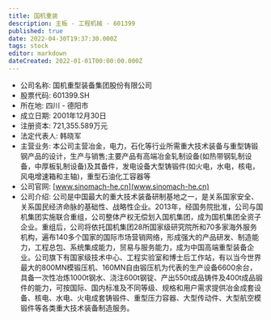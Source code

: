 ```yaml
---
title: 国机重装
description: 主板 - 工程机械 - 601399
published: true
date: 2022-04-30T19:37:30.000Z
tags: stock
editor: markdown
dateCreated: 2022-01-01T00:00:00.000Z
---
```


- 公司名称: 国机重型装备集团股份有限公司
- 股票代码: 601399.SH
- 所在地: 四川 - 德阳市
- 成立日期: 2001年12月30日
- 注册资本: 721,355.589万元
- 法定代表人: 韩晓军
- 主营业务: 本公司主营冶金，电力，石化等行业所需重大技术装备与重型铸锻钢产品的设计，生产与销售;主要产品有高端冶金轧制设备(如热带钢轧制设备，中厚板轧制设备)及其备件，发电设备大型铸锻件(如火电，水电，核电，风电增速箱和主轴)，重型石油化工容器等
- 公司官网: [www.sinomach-he.cn](www.sinomach-he.cn)
- 公司介绍: 公司是中国最大的重大技术装备研制基地之一，是关系国家安全、关系国民经济命脉的基础性、战略性企业。2013年，经国务院批准，公司与国机集团实施联合重组，公司整体产权无偿划入国机集团，成为国机集团全资子企业。重组后，公司将依托国机集团28所国家级研究院所和70多家海外服务机构，遍布140多个国家的国际市场营销网络，形成强大的产品研发、制造能力，工程总包、系统集成能力，贸易与服务能力，成为中国高端重型装备企业。公司旗下有国家级技术中心、工程实验室和博士后工作站，有以当今世界最大的800MN模锻压机、160MN自由锻压机为代表的生产设备6600余台，具备一次性冶炼1000t钢水、浇注600t钢锭、产出550t成品铸件及400t成品锻件的能力，可按国际、国内标准及不同等级、规格和用户需求提供冶金成套设备、核电、水电、火电成套铸锻件、重型压力容器、大型传动件、大型航空模锻件等各类重大技术装备制造服务。


